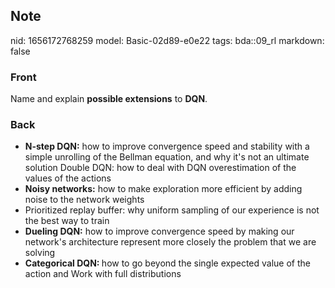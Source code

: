 ## Note
nid: 1656172768259
model: Basic-02d89-e0e22
tags: bda::09_rl
markdown: false

### Front
Name and explain <b>possible extensions</b> to <b>DQN</b>.

### Back
<ul><li><b>N-step DQN:</b> how to improve convergence speed and stability with a simple unrolling of the Bellman equation, and why it's not an ultimate solution Double DQN: how to deal with DQN overestimation of the values of the actions</li><li><b>Noisy networks:</b> how to make exploration more efficient by adding noise to the network weights</li><li>Prioritized replay buffer: why uniform sampling of our experience is not the best way to train</li><li><b>Dueling DQN:</b> how to improve convergence speed by making our network's architecture represent more closely the problem that we are solving</li><li><b>Categorical DQN: </b>how to go beyond the single expected value of the action and Work with full distributions</li></ul>
